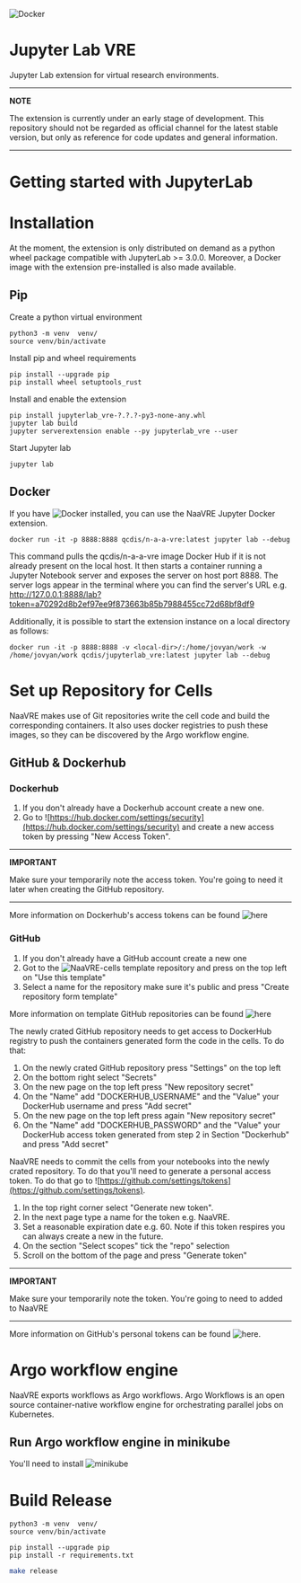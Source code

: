 ![Docker](https://github.com/qcdis-sdia/sdia-provisioner/workflows/Docker/badge.svg)
# Jupyter Lab VRE

Jupyter Lab extension for virtual research environments.

---
**NOTE**

The extension is currently under an early stage of development. This repository should not be regarded as official channel for the latest stable version, but only as reference for code updates and general information.

---
# Getting started with JupyterLab

# Installation

At the moment, the extension is only distributed on demand as a python wheel package compatible with JupyterLab >= 3.0.0. Moreover, a Docker image with the extension pre-installed is also made available.

## Pip
Create a python virtual environment 

```console
python3 -m venv  venv/
source venv/bin/activate
```
Install pip and wheel requirements

```console
pip install --upgrade pip
pip install wheel setuptools_rust
```

Install and enable the extension
```console
pip install jupyterlab_vre-?.?.?-py3-none-any.whl
jupyter lab build 
jupyter serverextension enable --py jupyterlab_vre --user
```
Start Jupyter lab 
```console
jupyter lab 
```

## Docker

If you have ![Docker installed](https://docs.docker.com/get-docker/), you can use the NaaVRE Jupyter Docker extension. 

```console
docker run -it -p 8888:8888 qcdis/n-a-a-vre:latest jupyter lab --debug
```
This command pulls the qcdis/n-a-a-vre image Docker Hub if it is not already present on the local host. It then starts a 
container running a Jupyter Notebook server and exposes the server on host port 8888. The server logs appear in the 
terminal where you can find the server's URL e.g. http://127.0.0.1:8888/lab?token=a70292d8b2ef97ee9f873663b85b7988455cc72d68bf8df9

Additionally, it is possible to start the extension instance on a local directory as follows:

```console
docker run -it -p 8888:8888 -v <local-dir>/:/home/jovyan/work -w /home/jovyan/work qcdis/jupyterlab_vre:latest jupyter lab --debug
```

# Set up Repository for Cells
NaaVRE makes use of Git repositories write the cell code and build the corresponding containers. It also uses docker 
registries to push these images, so they can be discovered by the Argo workflow engine.   
## GitHub \& Dockerhub
### Dockerhub

1. If you don't already have a Dockerhub account create a new one.
2. Go to ![https://hub.docker.com/settings/security](https://hub.docker.com/settings/security) and create a new access token by pressing "New Access Token".


---
**IMPORTANT**

Make sure your temporarily note the access token. You're going to need it later when creating the GitHub repository. 

---
More information on Dockerhub's access tokens can be found ![here](https://docs.docker.com/docker-hub/access-tokens/)

### GitHub
1. If you don't already have a GitHub account create a new one
2. Got to the ![NaaVRE-cells](https://github.com/QCDIS/NaaVRE-cells) template repository and press on the top left on "Use 
this template"
3. Select a name for the repository make sure it's public and press "Create repository form template"

More information on template GitHub repositories can be found 
![here](https://docs.github.com/en/repositories/creating-and-managing-repositories/creating-a-repository-from-a-template)

The newly crated GitHub repository needs to get access to DockerHub registry to push the containers generated form the code 
in the cells. To do that:
1. On the newly crated GitHub repository press "Settings" on the top left 
2. On the bottom right select "Secrets"
3. On the new page on the top left press "New repository secret" 
4. On the "Name" add "DOCKERHUB_USERNAME" and the "Value" your DockerHub username and press "Add secret"
5. On the new page on the top left press again "New repository secret"
6. On the "Name" add "DOCKERHUB_PASSWORD" and the "Value" your DockerHub access token generated from step 2 in Section "Dockerhub" and press "Add secret"


NaaVRE needs to commit the cells from your notebooks into the newly crated repository. To do that you'll need to generate 
a personal access token. To do that go to ![https://github.com/settings/tokens](https://github.com/settings/tokens). 
 1. In the top right corner select "Generate new token". 
 2. In the next page type a name for the token e.g. NaaVRE. 
 3. Set a reasonable expiration date e.g. 60. Note if this token respires you can always create a new in the future.
 4. On the section "Select scopes" tick the "repo" selection 
 5. Scroll on the bottom of the page and press "Generate token"
---
**IMPORTANT**

Make sure your temporarily note the token. You're going to need to added to NaaVRE

---
More information on GitHub's personal tokens can be found ![here](https://docs.github.com/en/authentication/keeping-your-account-and-data-secure/creating-a-personal-access-token).

# Argo workflow engine
NaaVRE exports workflows as Argo workflows. Argo Workflows is an open source container-native workflow engine for 
orchestrating parallel jobs on Kubernetes.
## Run Argo workflow engine in minikube 
You'll need to install ![minikube](https://minikube.sigs.k8s.io/docs/start/)


# Build Release
```console
python3 -m venv  venv/
source venv/bin/activate
```

```console
pip install --upgrade pip
pip install -r requirements.txt
```

```bash
make release 
```